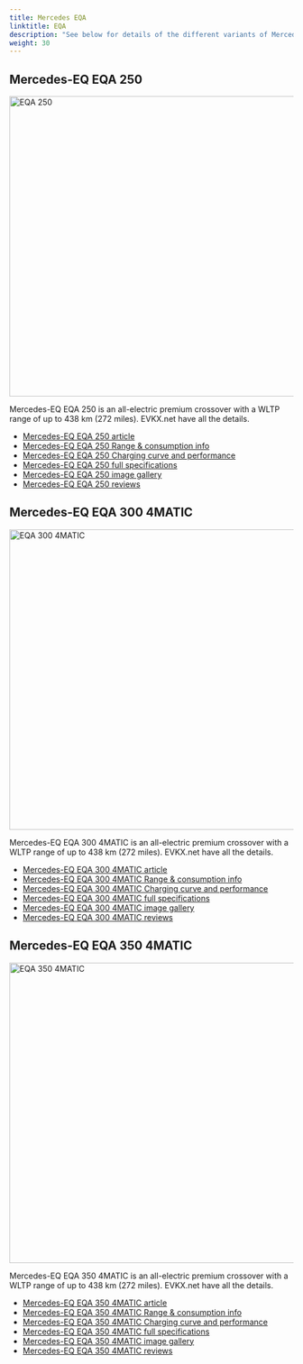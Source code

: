 ```yaml
---
title: Mercedes EQA
linktitle: EQA
description: "See below for details of the different variants of Mercedes EQA"
weight: 30
---
```

## Mercedes-EQ EQA 250

<a href="/models/mercedes/eqa/eqa_250/"><img src="https://media.evkx.net/multimedia/models/mercedes/eqa/eqa_250/main_1_st.jpg" width="800" height="533" alt="EQA 250" ></a>

Mercedes-EQ EQA 250 is an all-electric premium crossover with a WLTP range of up to 438 km (272 miles). EVKX.net have all the details. 

- [Mercedes-EQ EQA 250 article](/models/mercedes/eqa/eqa_250/)
- [Mercedes-EQ EQA 250 Range & consumption info](/models/mercedes/eqa/eqa_250//rangeandconsumption)
- [Mercedes-EQ EQA 250 Charging curve and performance](/models/mercedes/eqa/eqa_250//chargingcurve)
- [Mercedes-EQ EQA 250 full specifications](/models/mercedes/eqa/eqa_250//specifications)
- [Mercedes-EQ EQA 250 image gallery](/models/mercedes/eqa/eqa_250//gallery)
- [Mercedes-EQ EQA 250 reviews](/models/mercedes/eqa/eqa_250//reviews)

## Mercedes-EQ EQA 300 4MATIC

<a href="/models/mercedes/eqa/eqa_300_4matic/"><img src="https://media.evkx.net/multimedia/models/mercedes/eqa/eqa_300_4matic/main_1_st.jpg" width="800" height="533" alt="EQA 300 4MATIC" ></a>

Mercedes-EQ EQA 300 4MATIC is an all-electric premium crossover with a WLTP range of up to 438 km (272 miles). EVKX.net have all the details. 

- [Mercedes-EQ EQA 300 4MATIC article](/models/mercedes/eqa/eqa_300_4matic/)
- [Mercedes-EQ EQA 300 4MATIC Range & consumption info](/models/mercedes/eqa/eqa_300_4matic//rangeandconsumption)
- [Mercedes-EQ EQA 300 4MATIC Charging curve and performance](/models/mercedes/eqa/eqa_300_4matic//chargingcurve)
- [Mercedes-EQ EQA 300 4MATIC full specifications](/models/mercedes/eqa/eqa_300_4matic//specifications)
- [Mercedes-EQ EQA 300 4MATIC image gallery](/models/mercedes/eqa/eqa_300_4matic//gallery)
- [Mercedes-EQ EQA 300 4MATIC reviews](/models/mercedes/eqa/eqa_300_4matic//reviews)

## Mercedes-EQ EQA 350 4MATIC

<a href="/models/mercedes/eqa/eqa_350_4matic/"><img src="https://media.evkx.net/multimedia/models/mercedes/eqa/eqa_350_4matic/main_1_st.jpg" width="800" height="533" alt="EQA 350 4MATIC" ></a>

Mercedes-EQ EQA 350 4MATIC is an all-electric premium crossover with a WLTP range of up to 438 km (272 miles). EVKX.net have all the details. 

- [Mercedes-EQ EQA 350 4MATIC article](/models/mercedes/eqa/eqa_350_4matic/)
- [Mercedes-EQ EQA 350 4MATIC Range & consumption info](/models/mercedes/eqa/eqa_350_4matic//rangeandconsumption)
- [Mercedes-EQ EQA 350 4MATIC Charging curve and performance](/models/mercedes/eqa/eqa_350_4matic//chargingcurve)
- [Mercedes-EQ EQA 350 4MATIC full specifications](/models/mercedes/eqa/eqa_350_4matic//specifications)
- [Mercedes-EQ EQA 350 4MATIC image gallery](/models/mercedes/eqa/eqa_350_4matic//gallery)
- [Mercedes-EQ EQA 350 4MATIC reviews](/models/mercedes/eqa/eqa_350_4matic//reviews)

